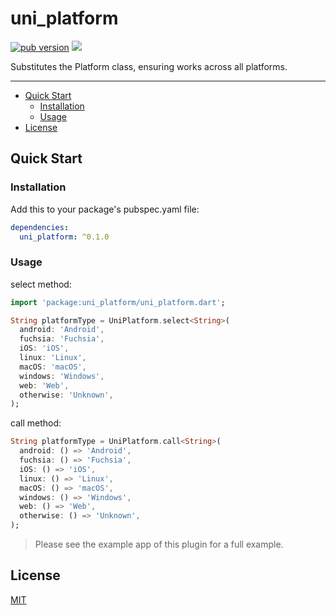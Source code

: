 # uni_platform

[![pub version][pub-image]][pub-url] [![][discord-image]][discord-url]

[pub-image]: https://img.shields.io/pub/v/uni_platform.svg
[pub-url]: https://pub.dev/packages/uni_platform
[discord-image]: https://img.shields.io/discord/884679008049037342.svg
[discord-url]: https://discord.gg/zPa6EZ2jqb

Substitutes the Platform class, ensuring works across all platforms.

---

<!-- START doctoc generated TOC please keep comment here to allow auto update -->
<!-- DON'T EDIT THIS SECTION, INSTEAD RE-RUN doctoc TO UPDATE -->

- [Quick Start](#quick-start)
  - [Installation](#installation)
  - [Usage](#usage)
- [License](#license)

<!-- END doctoc generated TOC please keep comment here to allow auto update -->

## Quick Start

### Installation

Add this to your package's pubspec.yaml file:

```yaml
dependencies:
  uni_platform: ^0.1.0
```

### Usage

select method:

```dart
import 'package:uni_platform/uni_platform.dart';

String platformType = UniPlatform.select<String>(
  android: 'Android',
  fuchsia: 'Fuchsia',
  iOS: 'iOS',
  linux: 'Linux',
  macOS: 'macOS',
  windows: 'Windows',
  web: 'Web',
  otherwise: 'Unknown',
);
```

call method:

```dart
String platformType = UniPlatform.call<String>(
  android: () => 'Android',
  fuchsia: () => 'Fuchsia',
  iOS: () => 'iOS',
  linux: () => 'Linux',
  macOS: () => 'macOS',
  windows: () => 'Windows',
  web: () => 'Web',
  otherwise: () => 'Unknown',
);
```

> Please see the example app of this plugin for a full example.

## License

[MIT](./LICENSE)
